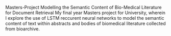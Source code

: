 Masters-Project
Modelling the Semantic Content of Bio-Medical Literature for Document Retrieval
My final year Masters project for University, wherein I explore the use of LSTM reccurent neural networks to model the semantic content of text within abstracts and bodies of biomedical literature collected from bioarchive.
